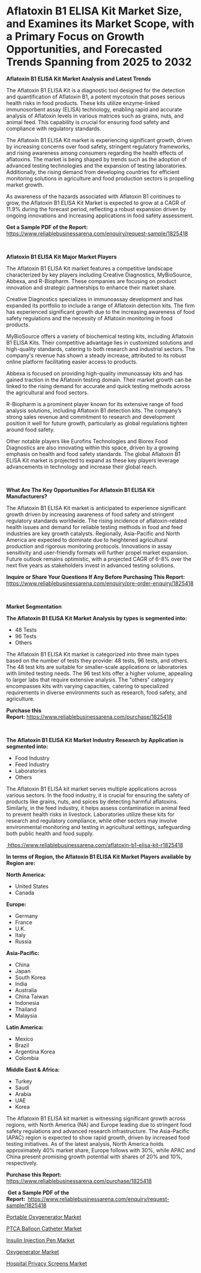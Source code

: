 <p><h1>Aflatoxin B1 ELISA Kit Market Size, and Examines its Market Scope, with a Primary Focus on Growth Opportunities, and Forecasted Trends Spanning from 2025 to 2032</h1></p><p><strong>Aflatoxin B1 ELISA Kit Market Analysis and Latest Trends</strong></p>
<p><p>The Aflatoxin B1 ELISA Kit is a diagnostic tool designed for the detection and quantification of Aflatoxin B1, a potent mycotoxin that poses serious health risks in food products. These kits utilize enzyme-linked immunosorbent assay (ELISA) technology, enabling rapid and accurate analysis of Aflatoxin levels in various matrices such as grains, nuts, and animal feed. This capability is crucial for ensuring food safety and compliance with regulatory standards.</p><p>The Aflatoxin B1 ELISA Kit market is experiencing significant growth, driven by increasing concerns over food safety, stringent regulatory frameworks, and rising awareness among consumers regarding the health effects of aflatoxins. The market is being shaped by trends such as the adoption of advanced testing technologies and the expansion of testing laboratories. Additionally, the rising demand from developing countries for efficient monitoring solutions in agriculture and food production sectors is propelling market growth.</p><p>As awareness of the hazards associated with Aflatoxin B1 continues to grow, the Aflatoxin B1 ELISA Kit Market is expected to grow at a CAGR of 11.9% during the forecast period, reflecting a robust expansion driven by ongoing innovations and increasing applications in food safety assessment.</p></p>
<p><strong>Get a Sample PDF of the Report:&nbsp;</strong> <a href="https://www.reliablebusinessarena.com/enquiry/request-sample/1825418?utm_campaign=2112&utm_medium=2&utm_source=Github&utm_content=ia&utm_term=03032025&utm_id=aflatoxin-b1-elisa-kit">https://www.reliablebusinessarena.com/enquiry/request-sample/1825418</a></p>
<p>&nbsp;</p>
<p><strong>Aflatoxin B1 ELISA Kit Major Market Players</strong></p>
<p><p>The Aflatoxin B1 ELISA Kit market features a competitive landscape characterized by key players including Creative Diagnostics, MyBioSource, Abbexa, and R-Biopharm. These companies are focusing on product innovation and strategic partnerships to enhance their market share.</p><p>Creative Diagnostics specializes in immunoassay development and has expanded its portfolio to include a range of Aflatoxin detection kits. The firm has experienced significant growth due to the increasing awareness of food safety regulations and the necessity of Aflatoxin monitoring in food products.</p><p>MyBioSource offers a variety of biochemical testing kits, including Aflatoxin B1 ELISA Kits. Their competitive advantage lies in customized solutions and high-quality standards, catering to both research and industrial sectors. The company's revenue has shown a steady increase, attributed to its robust online platform facilitating easier access to products.</p><p>Abbexa is focused on providing high-quality immunoassay kits and has gained traction in the Aflatoxin testing domain. Their market growth can be linked to the rising demand for accurate and quick testing methods across the agricultural and food sectors.</p><p>R-Biopharm is a prominent player known for its extensive range of food analysis solutions, including Aflatoxin B1 detection kits. The company’s strong sales revenue and commitment to research and development position it well for future growth, particularly as global regulations tighten around food safety.</p><p>Other notable players like Eurofins Technologies and Biorex Food Diagnostics are also innovating within this space, driven by a growing emphasis on health and food safety standards. The global Aflatoxin B1 ELISA Kit market is projected to expand as these key players leverage advancements in technology and increase their global reach.</p></p>
<p>&nbsp;</p>
<p><strong>What Are The Key Opportunities For Aflatoxin B1 ELISA Kit Manufacturers?</strong></p>
<p><p>The Aflatoxin B1 ELISA Kit market is anticipated to experience significant growth driven by increasing awareness of food safety and stringent regulatory standards worldwide. The rising incidence of aflatoxin-related health issues and demand for reliable testing methods in food and feed industries are key growth catalysts. Regionally, Asia-Pacific and North America are expected to dominate due to heightened agricultural production and rigorous monitoring protocols. Innovations in assay sensitivity and user-friendly formats will further propel market expansion. Future outlook remains optimistic, with a projected CAGR of 6-8% over the next five years as stakeholders invest in advanced testing solutions.</p></p>
<p><strong>Inquire or Share Your Questions If Any Before Purchasing This Report:</strong> <a href="https://www.reliablebusinessarena.com/enquiry/pre-order-enquiry/1825418?utm_campaign=2112&utm_medium=2&utm_source=Github&utm_content=ia&utm_term=03032025&utm_id=aflatoxin-b1-elisa-kit">https://www.reliablebusinessarena.com/enquiry/pre-order-enquiry/1825418</a></p>
<p>&nbsp;</p>
<p><strong>Market Segmentation</strong></p>
<p><strong>The Aflatoxin B1 ELISA Kit Market Analysis by types is segmented into:</strong></p>
<p><ul><li>48 Tests</li><li>96 Tests</li><li>Others</li></ul></p>
<p><p>The Aflatoxin B1 ELISA Kit market is categorized into three main types based on the number of tests they provide: 48 tests, 96 tests, and others. The 48 test kits are suitable for smaller-scale applications or laboratories with limited testing needs. The 96 test kits offer a higher volume, appealing to larger labs that require extensive analysis. The "others" category encompasses kits with varying capacities, catering to specialized requirements in diverse environments such as research, food safety, and agriculture.</p></p>
<p><strong>Purchase this Report:&nbsp;</strong><a href="https://www.reliablebusinessarena.com/purchase/1825418?utm_campaign=2112&utm_medium=2&utm_source=Github&utm_content=ia&utm_term=03032025&utm_id=aflatoxin-b1-elisa-kit">https://www.reliablebusinessarena.com/purchase/1825418</a></p>
<p>&nbsp;</p>
<p><strong>The Aflatoxin B1 ELISA Kit Market Industry Research by Application is segmented into:</strong></p>
<p><ul><li>Food Industry</li><li>Feed Industry</li><li>Laboratories</li><li>Others</li></ul></p>
<p><p>The Aflatoxin B1 ELISA kit market serves multiple applications across various sectors. In the food industry, it is crucial for ensuring the safety of products like grains, nuts, and spices by detecting harmful aflatoxins. Similarly, in the feed industry, it helps assess contamination in animal feed to prevent health risks in livestock. Laboratories utilize these kits for research and regulatory compliance, while other sectors may involve environmental monitoring and testing in agricultural settings, safeguarding both public health and food supply.</p></p>
<p><a href="https://www.reliablebusinessarena.com/aflatoxin-b1-elisa-kit-r1825418?utm_campaign=2112&utm_medium=2&utm_source=Github&utm_content=ia&utm_term=03032025&utm_id=aflatoxin-b1-elisa-kit">&nbsp;https://www.reliablebusinessarena.com/aflatoxin-b1-elisa-kit-r1825418</a></p>
<p><strong>In terms of Region, the Aflatoxin B1 ELISA Kit Market Players available by Region are:</strong></p>
<p>
    <p> <strong> North America: </strong>
        <ul>
            <li>United States</li>
            <li>Canada</li>
        </ul>
        </p> 
    <p> <strong> Europe: </strong>
        <ul>
            <li>Germany</li>
            <li>France</li>
            <li>U.K.</li>
            <li>Italy</li>
            <li>Russia</li>
        </ul>
        </p> 
    <p> <strong> Asia-Pacific: </strong>
        <ul>
            <li>China</li>
            <li>Japan</li>
            <li>South Korea</li>
            <li>India</li>
            <li>Australia</li>
            <li>China Taiwan</li>
            <li>Indonesia</li>
            <li>Thailand</li>
            <li>Malaysia</li>
        </ul>
        </p> 
    <p> <strong> Latin America: </strong>
        <ul>
            <li>Mexico</li>
            <li>Brazil</li>
            <li>Argentina Korea</li>
            <li>Colombia</li>
        </ul>
        </p> 
    <p> <strong> Middle East & Africa: </strong>
        <ul>
            <li>Turkey</li>
            <li>Saudi</li>
            <li>Arabia</li>
            <li>UAE</li>
            <li>Korea</li>
        </ul>
    </p>
    </p>
<p><p>The Aflatoxin B1 ELISA kit market is witnessing significant growth across regions, with North America (NA) and Europe leading due to stringent food safety regulations and advanced research infrastructure. The Asia-Pacific (APAC) region is expected to show rapid growth, driven by increased food testing initiatives. As of the latest analysis, North America holds approximately 40% market share, Europe follows with 30%, while APAC and China present promising growth potential with shares of 20% and 10%, respectively.</p></p>
<p><strong>Purchase this Report: </strong><a href="https://www.reliablebusinessarena.com/purchase/1825418?utm_campaign=2112&utm_medium=2&utm_source=Github&utm_content=ia&utm_term=03032025&utm_id=aflatoxin-b1-elisa-kit">https://www.reliablebusinessarena.com/purchase/1825418</a></p>
<p>&nbsp;<strong>Get a Sample PDF of the Report:&nbsp;&nbsp;</strong><a href="https://www.reliablebusinessarena.com/enquiry/request-sample/1825418?utm_campaign=2112&utm_medium=2&utm_source=Github&utm_content=ia&utm_term=03032025&utm_id=aflatoxin-b1-elisa-kit">https://www.reliablebusinessarena.com/enquiry/request-sample/1825418</a></p>
<p><strong></strong></p>
<p><p><a href="https://github.com/sawrovpipolo/Market-Research-Report-List-1/blob/main/portable-oxygenerator-market.md?utm_campaign=2112&utm_medium=2&utm_source=Github&utm_content=ia&utm_term=03032025&utm_id=aflatoxin-b1-elisa-kit">Portable Oxygenerator Market</a></p><p><a href="https://github.com/raaschadonle/Market-Research-Report-List-1/blob/main/ptca-balloon-catheter-market.md?utm_campaign=2112&utm_medium=2&utm_source=Github&utm_content=ia&utm_term=03032025&utm_id=aflatoxin-b1-elisa-kit">PTCA Balloon Catheter Market</a></p><p><a href="https://github.com/elvutedipela/Market-Research-Report-List-1/blob/main/insulin-injection-pen-market.md?utm_campaign=2112&utm_medium=2&utm_source=Github&utm_content=ia&utm_term=03032025&utm_id=aflatoxin-b1-elisa-kit">Insulin Injection Pen Market</a></p><p><a href="https://github.com/ritooesiaba/Market-Research-Report-List-1/blob/main/oxygenerator-market.md?utm_campaign=2112&utm_medium=2&utm_source=Github&utm_content=ia&utm_term=03032025&utm_id=aflatoxin-b1-elisa-kit">Oxygenerator Market</a></p><p><a href="https://github.com/aarajlyre/Market-Research-Report-List-1/blob/main/hospital-privacy-screens-market.md?utm_campaign=2112&utm_medium=2&utm_source=Github&utm_content=ia&utm_term=03032025&utm_id=aflatoxin-b1-elisa-kit">Hospital Privacy Screens Market</a></p></p>